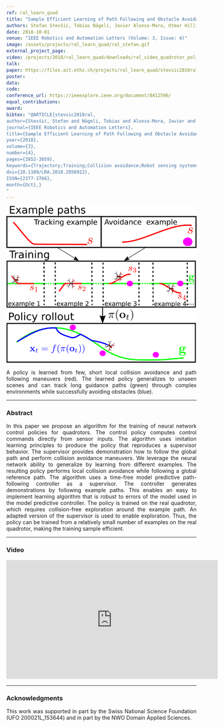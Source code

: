 ```yaml
---
ref: ral_learn_quad
title: "Sample Efficient Learning of Path Following and Obstacle Avoidance Behavior for Quadrotors"
authors: Stefan Stevšić, Tobias Nägeli, Javier Alonso-Mora, Otmar Hilliges
date: 2018-10-01
venue: "IEEE Robotics and Automation Letters (Volume: 3, Issue: 4)"
image: /assets/projects/ral_learn_quad/ral_stefan.gif
external_project_page: 
video: /projects/2018/ral_learn_quad/downloads/ral_video_quadrotor_policies.mp4
talk: 
paper: https://files.ait.ethz.ch/projects/ral_learn_quad/stevsic2018ral.pdf
poster: 
data: 
code: 
conference_url: https://ieeexplore.ieee.org/document/8412596/
equal_contributions: 
award: 
bibtex: "@ARTICLE{stevsic2018ral,
author={Stevšić, Stefan and Nägeli, Tobias and Alonso-Mora, Javier and Hilliges, Otmar},
journal={IEEE Robotics and Automation Letters},
title={Sample Efficient Learning of Path Following and Obstacle Avoidance Behavior for Quadrotors},
year={2018},
volume={3},
number={4},
pages={3852-3859},
keywords={Trajectory;Training;Collision avoidance;Robot sensing systems;Prediction algorithms;Predictive models;Computational modeling;Collision avoidance;deep learning in robotics and automation},
doi={10.1109/LRA.2018.2856922},
ISSN={2377-3766},
month={Oct},}
"
---
```


<img class="fullcol" src="/assets/projects/ral_learn_quad/alg_scheme_2.png" alt="Teaser-Picture"/>

<p align="justify">
    <span class="figurecap">
A policy is learned from few, short local collision avoidance and path following maneuvers (red). The learned policy generalizes to unseen scenes and can track long guidance paths (green) through complex environments while successfully avoiding obstacles (blue).
    </span>
</p>
<hr />
        


<h3>Abstract</h3>
<p align="justify">
In this paper we propose an algorithm for the training of neural network control policies for quadrotors. The control policy computes control commands directly from sensor inputs. The algorithm uses imitation learning principles to produce the policy that reproduces a supervisor behavior. The supervisor provides demonstration how to follow the global path and perform collision avoidance maneuvers. We leverage the neural network ability to generalize by learning from different examples. The resulting policy performs local collision avoidance while following a global reference path. The algorithm uses a time-free model predictive path-following controller as a supervisor. The controller generates demonstrations by following example paths. This enables an easy to implement learning algorithm that is robust to errors of the model used in the model predictive controller. The policy is trained on the real quadrotor, which requires collision-free exploration around the example path. An adapted version of the supervisor is used to enable exploration. Thus, the policy can be trained from a relatively small number of examples on the real quadrotor, making the training sample efficient.
</p>
<hr />
    


<!--
<div class="fullcol">
<h3>Accompanying Video</h3>
    <br />
    <div class="video" align="center">
	<iframe width="560" height="315" src="https://www.youtube-nocookie.com/embed/cLUHKYfZN5s?rel=0&amp;showinfo=0" frameborder="0" allow="autoplay; encrypted-media" allowfullscreen></iframe>
    </div>
    <hr />
    <br/>
    <br/>
</div>
-->

<!--
<div class="fullcol">
 <h3>Downloads</h3>
    To be released.
    <ul class="linklist">
        <li class="a-pdf"><a target="_blank" title="PDF" href="<?php ait_root_dir();?>projects/2015/InteractiveDebugger/downloads/FluidEdt-Ou-CHI2015.pdf">PDF</a></li>
        <li class="a-vid"><a target="_blank" href="<?php ait_root_dir();?>projects/2015/InteractiveDebugger/downloads/FluidEdt-Ou-CHI2015.mp4" title="Download Video">Video (26 MB)</a></li>
        <li class="a-bib"><a target="_blank" title="BibTex" href="<?php ait_root_dir();?>projects/2015/InteractiveDebugger/downloads/FluidEdt-Ou-CHI2015.bib">BibTeX</a></li>
    </ul>
    <hr />
    <br/>
    <br/>
</div>
-->

<!--
<div class="fullcol">
<h3>bibtex</h3>
    To be released.
    <div class="bibtex">
    </div>
    <hr />
    <br/>
    <br/>
</div>
-->

<!--
<div class="fullcol">
    <h3>additional results</h3>
    <br/>
    <img class="halfcol" src="<?php ait_root_dir();?>projects/2016/deformables/bar_small.png" alt="Teaser-Picture" />
    <img class="halfcol" src="<?php ait_root_dir();?>projects/2016/deformables/organ_stacked_small.png" alt="Teaser-Picture" />
    <div class="halfcol">
        <p align="justify">
            <span class="figurecap">
                Top row: schematic sensor routings obtained using our tool with automatic sensor refinement.
                Middle row: fabricated device.
                Bottom row: Ground truth (gray) vs. reconstruction (orange). Insets show error on a heat map scale, with maximum error (white) at 22 mm (darker is better).
            </span>
        </p>
    </div>
    <div class="halfcol">
        <p align="justify">
            <span class="figurecap">
                Two example deformations of the organ pipe model designed with our method. Ground truth (gray) vs. reconstruction (orange).
            </span>
        </p>
    </div>
</div>
-->

<!--
<div class="fullcol">
    <br/><br/>
    <img class="fullcol" src="<?php ait_root_dir();?>projects/2016/deformables/sheet_squared_small.png" alt="Teaser-Picture" />
    <p align="justify">
        <span class="figurecap">
            Snapshots of the design process. Top Row: the user placed, refined,
            and edited four sensors (left); Reconstruction error is expected to be very low (right). Bottom row: Interaction
            with fabricated device (left) and ground truth comparison (right).
        </span>
    </p>
    <hr />
    <br/>
    <br/>
</div>
-->

<!-- This section is optional -->
<!--
<div class="fullcol">
    <h3>external links</h3>
    <p align="justify">
        <ul class="linklist">
        <li class="a-ext"><a target="_blank" title="link1" href="your_link_here">Your link here</a></li>
    </ul>
    </p>
    <hr />
    <br/>
    <br/>
</div>
-->

<h3>Video</h3>
<div class="video" align="center">
   <iframe width="560" height="315" src="https://youtube.com/embed/eEqzhglPjNE" frameborder="0" allowfullscreen></iframe>
</div>
<hr />


<h3>Acknowledgments</h3>
<p align="justify">
This work was supported in part by the Swiss National Science Foundation (UFO 200021L_153644) and in part by the NWO Domain Applied Sciences.
</p>